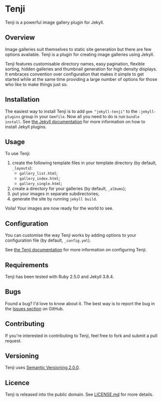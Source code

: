 # Tenji

Tenji is a powerful image gallery plugin for Jekyll.

## Overview

Image galleries suit themselves to static site generation but there are few
options available. Tenji is a plugin for creating image galleries using Jekyll.

Tenji features customisable directory names, easy pagination, flexible sorting,
hidden galleries and thumbnail generation for high density displays. It embraces
convention over configuration that makes it simple to get started while at the
same time providing a large number of options for those who like to make things
just so.

## Installation

The easiest way to install Tenji is to add `gem "jekyll-tenji"` to the 
`:jekyll-plugins` group in your `Gemfile`. Now all you need to do is run `bundle
install`. See [the Jekyll documentation][jd] for more information on how to
install Jekyll plugins.

[jd]: https://jekyllrb.com/docs/plugins/installation/

## Usage

To use Tenji:

1. create the following template files in your template directory (by default, 
   `_layouts`):
   * `gallery_list.html`;
   * `gallery_index.html`;
   * `gallery_single.html`;
2. create a directory for your galleries (by default, `_albums`);
3. put your images in separate subdirectories;
4. generate the site by running `jekyll build`.

Voila! Your images are now ready for the world to see.

## Configuration

You can customise the way Tenji works by adding options to your configuration 
file (by default, `_config.yml`). 

See [the Tenji documentation][td] for more information on configuring Tenji.

[td]: https://rubydoc.info/gems/jekyll-tenji

## Requirements

Tenji has been tested with Ruby 2.5.0 and Jekyll 3.8.4.

## Bugs

Found a bug? I'd love to know about it. The best way is to report the bug in the
[Issues section][ghi] on GitHub.

[ghi]: https://github.com/pyrmont/jekyll-tenji/issues

## Contributing

If you're interested in contributing to Tenji, feel free to fork and submit a 
pull request.

## Versioning

Tenji uses [Semantic Versioning 2.0.0][sv2].

[sv2]: http://semver.org/

## Licence

Tenji is released into the public domain. See [LICENSE.md][lc] for more details.

[lc]: https://github.com/pyrmont/jekyll-tenji/blob/master/LICENSE.md
